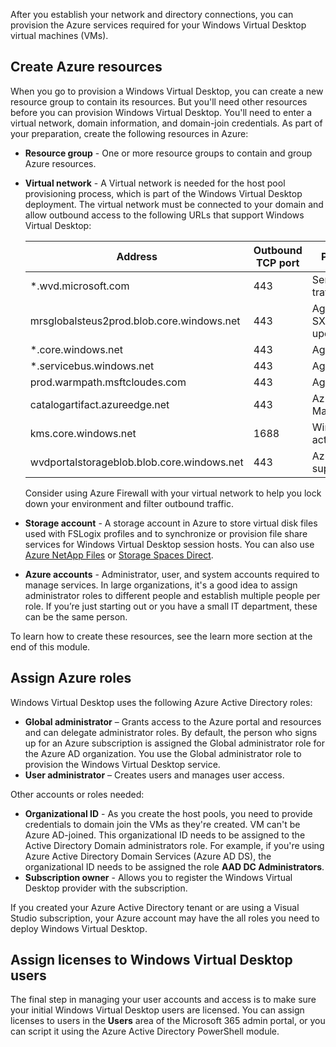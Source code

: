 After you establish your network and directory connections, you can provision the Azure services required for your Windows Virtual Desktop virtual machines (VMs). 

## Create Azure resources

When you go to provision a Windows Virtual Desktop, you can create a new resource group to contain its resources. But you'll need other resources before you can provision Windows Virtual Desktop. You'll need to enter a virtual network, domain information, and domain-join credentials. As part of your preparation, create the following resources in Azure:

- **Resource group** - One or more resource groups to contain and group Azure resources.
- **Virtual network** - A Virtual network is needed for the host pool provisioning process, which is part of the Windows Virtual Desktop deployment. The virtual network must be connected to your domain and allow outbound access to the following URLs that support Windows Virtual Desktop:

  |Address|Outbound TCP port|Purpose|Service Tag|
  |---|---|---|---|
  |*.wvd.microsoft.com|443|Service traffic|WindowsVirtualDesktop|
  |mrsglobalsteus2prod.blob.core.windows.net|443|Agent and SXS stack updates|AzureCloud|
  |*.core.windows.net|443|Agent traffic|AzureCloud|
  |*.servicebus.windows.net|443|Agent traffic|AzureCloud|
  |prod.warmpath.msftcloudes.com|443|Agent traffic|AzureCloud|
  |catalogartifact.azureedge.net|443|Azure Marketplace|AzureCloud|
  |kms.core.windows.net|1688|Windows activation|Internet|
  |wvdportalstorageblob.blob.core.windows.net|443|Azure portal support|AzureCloud|

  Consider using Azure Firewall with your virtual network to help you lock down your environment and filter outbound traffic.
- **Storage account** - A storage account in Azure to store virtual disk files used with FSLogix profiles and to synchronize or provision file share services for Windows Virtual Desktop session hosts. You can also use [Azure NetApp Files](/azure/azure-netapp-files/azure-netapp-files-introduction) or [Storage Spaces Direct](/windows-server/storage/storage-spaces/storage-spaces-direct-overview).  
- **Azure accounts** - Administrator, user, and system accounts required to manage services. In large organizations, it's a good idea to assign administrator roles to different people and establish multiple people per role. If you’re just starting out or you have a small IT department, these can be the same person.  

To learn how to create these resources, see the learn more section at the end of this module.

## Assign Azure roles

Windows Virtual Desktop uses the following Azure Active Directory roles:

- **Global administrator** – Grants access to the Azure portal and resources and can delegate administrator roles. By default, the person who signs up for an Azure subscription is assigned the Global administrator role for the Azure AD organization. You use the Global administrator role to provision the Windows Virtual Desktop service.
- **User administrator** – Creates users and manages user access.

Other accounts or roles needed:

- **Organizational ID** - As you create the host pools, you need to provide credentials to domain join the VMs as they're created. VM can't be Azure AD-joined. This organizational ID needs to be assigned to the Active Directory Domain administrators role. For example, if you're using Azure Active Directory Domain Services (Azure AD DS), the organizational ID needs to be assigned the role **AAD DC Administrators**.
- **Subscription owner** - Allows you to register the Windows Virtual Desktop provider with the subscription.

If you created your Azure Active Directory tenant or are using a Visual Studio subscription, your Azure account may have the all roles you need to deploy Windows Virtual Desktop.

## Assign licenses to Windows Virtual Desktop users

The final step in managing your user accounts and access is to make sure your initial Windows Virtual Desktop users are licensed. You can assign licenses to users in the **Users** area of the Microsoft 365 admin portal, or you can script it using the Azure Active Directory PowerShell module. 
